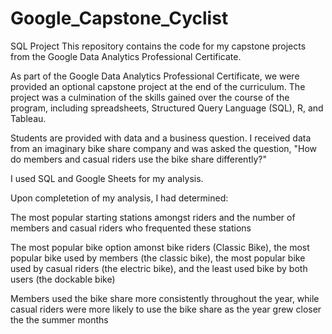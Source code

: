 # Google_Capstone_Cyclist
SQL Project
This repository contains the code for my capstone projects from the Google Data Analytics Professional Certificate.

As part of the Google Data Analytics Professional Certificate, we were provided an optional capstone project at the end of the curriculum. The project was a culmination of the skills gained over the course of the program, including spreadsheets, Structured Query Language (SQL), R, and Tableau.

Students are provided with data and a business question. I received data from an imaginary bike share company and was asked the question, "How do members and casual riders use the bike share differently?"

I used SQL and Google Sheets for my analysis.

Upon completetion of my analysis, I had determined:

The most popular starting stations amongst riders and the number of members and casual riders who frequented these stations

The most popular bike option amonst bike riders (Classic Bike), the most popular bike used by members (the classic bike), the most popular bike used by casual riders (the electric bike), and the least used bike by both users (the dockable bike)

Members used the bike share more consistently throughout the year, while casual riders were more likely to use the bike share as the year grew closer the the summer months
